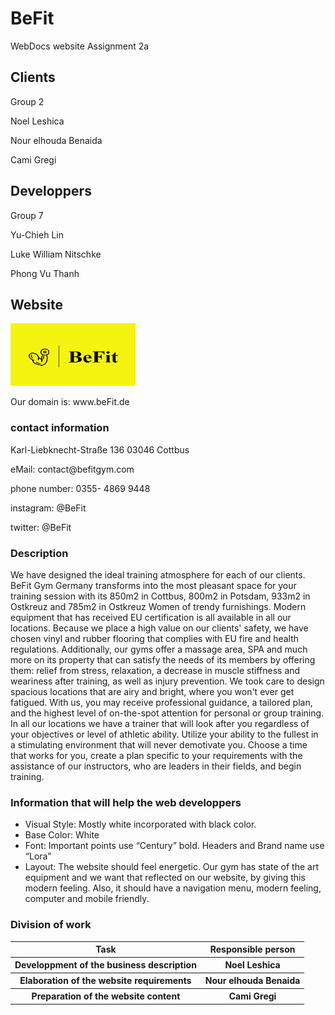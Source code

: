# BeFit

WebDocs website Assignment 2a

## Clients
Group 2
<p> Noel Leshica</p>
<p> Nour elhouda Benaida</p>
<p> Cami Gregi</p>

## Developpers
Group 7
<p> Yu-Chieh Lin</p>
<p> Luke William Nitschke</p>
<p> Phong Vu Thanh</p>


## Website
<img src="assignment2a/website-content/Logo.jpeg" alt="logo" width="200" height="100" >
<p>Our domain is: www.beFit.de </p>

### contact information
<p>Karl-Liebknecht-Straße 136
03046 Cottbus</p>
<p>eMail: contact@befitgym.com</p>
<p>phone number: 0355- 4869 9448</p>
<p>instagram: @BeFit</p>
<p>twitter: @BeFit</p>

### Description
<p> We have designed the ideal training atmosphere for each of our clients. BeFit Gym
Germany transforms into the most pleasant space for your training session with its 850m2
in Cottbus, 800m2 in Potsdam, 933m2 in Ostkreuz and 785m2 in Ostkreuz Women of trendy
furnishings. Modern equipment that has received EU certification is all available in all our
locations. Because we place a high value on our clients' safety, we have chosen vinyl and
rubber flooring that complies with EU fire and health regulations. Additionally, our gyms
offer a massage area, SPA and much more on its property that can satisfy the needs of its
members by offering them: relief from stress, relaxation, a decrease in muscle stiffness and
weariness after training, as well as injury prevention. We took care to design spacious
locations that are airy and bright, where you won't ever get fatigued. With us, you may
receive professional guidance, a tailored plan, and the highest level of on-the-spot
attention for personal or group training. In all our locations we have a trainer that will look after you regardless of your objectives or level of athletic ability. Utilize your ability
to the fullest in a stimulating environment that will never demotivate you. Choose a time
that works for you, create a plan specific to your requirements with the assistance of our
instructors, who are leaders in their fields, and begin training.</p>

### Information that will help the web developpers

<ul>
  <li>Visual Style: Mostly white incorporated with black color.</li>
  <li>Base Color: White</li>
  <li>Font: Important points use
“Century” bold. Headers and Brand name use “Lora”</li>
  <li>Layout: The website should feel energetic. Our gym has state of the art equipment and
we want that reflected on our website, by giving this modern feeling. Also, it should have
a navigation menu, modern feeling, computer and mobile friendly.</li>
</ul> 

### Division of work
<table>
    <tr>
        <th>Task</th>
        <th>Responsible person</th>
    </tr>
    <tr>
        <th> Developpment of the business description</th>
        <th>Noel Leshica</th>
    </tr>
    <tr>
        <th> Elaboration of the website requirements</th>
        <th>Nour elhouda Benaida</th>
    </tr>
    <tr>
        <th> Preparation of the website content</th>
        <th>Cami Gregi</th>
    </tr>
</table>
